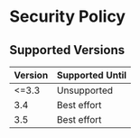 # Security Policy

## Supported Versions

| Version | Supported Until |
| ------- | --------------- |
| <=3.3   | Unsupported     |
| 3.4     | Best effort     |
| 3.5     | Best effort     |
